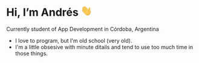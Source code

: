<h1>Hi, I’m Andrés <img src="https://raw.githubusercontent.com/ABSphreak/ABSphreak/master/gifs/Hi.gif" width="30px"></h1>
<p>Currently student of App Development in Córdoba, Argentina</p>
<ul>
  <li>I love to program, but I'm old school (very old).</li>
  <li>I'm a little obsesive with minute ditails and tend to use too much time in those things.</li>
</ul>
